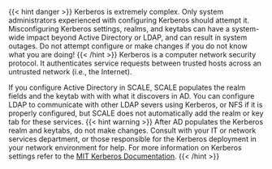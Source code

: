 ---
---
{{< hint danger >}}
Kerberos is extremely complex. Only system administrators experienced with configuring Kerberos should attempt it. 
Misconfiguring Kerberos settings, realms, and keytabs can have a system-wide impact beyond Active Directory or LDAP,  and can result in system outages.
Do not attempt configure or make changes if you do not know what you are doing!
{{< /hint >}}
Kerberos is a computer network security protocol. It authenticates service requests between trusted hosts across an untrusted network  (i.e., the Internet). 

If you configure Active Directory in SCALE, SCALE populates the realm fields and the keytab with with what it discovers in AD. 
You can configure LDAP to communicate with other LDAP severs using Kerberos, or NFS if it is properly configured, but SCALE does not automatically add the realm or key tab for these services.
{{< hint warning >}}
After AD populates the Kerberos realm and keytabs, do not make changes. Consult with your IT or network services department, or those responsible for the Kerberos deployment in your network environment for help. 
For more information on Kerberos settings refer to the [MIT Kerberos Documentation](https://web.mit.edu/kerberos/krb5-latest/doc/).
{{< /hint >}}